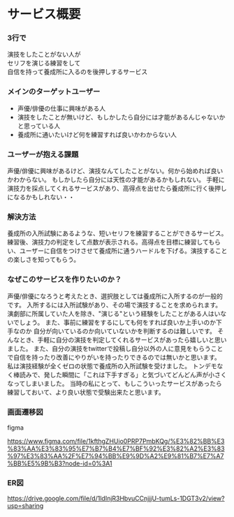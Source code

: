# **サービス概要**
### **3行で**
演技をしたことがない人が  
セリフを演じる練習をして  
自信を持って養成所に入るのを後押しするサービス
### **メインのターゲットユーザー**
- 声優/俳優の仕事に興味がある人
- 演技をしたことが無いけど、もしかしたら自分には才能があるんじゃないかと思っている人
- 養成所に通いたいけど何を練習すれば良いかわからない人
### **ユーザーが抱える課題**
声優/俳優に興味があるけど、演技なんてしたことがない。何から始めれば良いかわからない。
もしかしたら自分には天性の才能があるかもしれない。
手軽に演技力を採点してくれるサービスがあり、高得点を出せたら養成所に行く後押しになるかもしれない・・
### **解決方法**
養成所の入所試験にあるような、短いセリフを練習することができるサービス。練習後、演技力の判定をして点数が表示される。高得点を目標に練習してもらい、ユーザーに自信をつけさせて養成所に通うハードルを下げる。演技することの楽しさを知ってもらう。

### **なぜこのサービスを作りたいのか？**
声優/俳優になろうと考えたとき、選択肢としては養成所に入所するのが一般的です。
入所するには入所試験があり、その場で演技することを求められます。
演劇部に所属していた人を除き、"演じる"という経験をしたことがある人はいないでしょう。
また、事前に練習をするにしても何をすれば良いか上手いのか下手なのか
自分が向いているのか向いていないかを判断するのは難しいです。
そんなとき、手軽に自分の演技を判定してくれるサービスがあったら嬉しいと思いました。
また、自分の演技をtwitterで投稿し自分以外の人に意見をもらうことで自信を持ったり改善にやりがいを持ったりできるのでは無いかと思います。
私は演技経験が全くゼロの状態で養成所の入所試験を受けました。
トンデモなく棒読みで、発した瞬間に「これは下手すぎる」と気づいてどんどん声が小さくなってしまいました。
当時の私にとって、もしこういったサービスがあったら練習しておいて、より良い状態で受験出来たと思います。

### **画面遷移図**

figma

https://www.figma.com/file/1kfthgZHUio0PRP7PmbKQg/%E3%82%BB%E3%83%AA%E3%83%95%E7%B7%B4%E7%BF%92%E3%82%A2%E3%83%97%E3%83%AA%2F%E7%94%BB%E9%9D%A2%E9%81%B7%E7%A7%BB%E5%9B%B3?node-id=0%3A1


### **ER図**

https://drive.google.com/file/d/1ldInjR3HbvuCCnjjjU-tumLs-1DGT3v2/view?usp=sharing